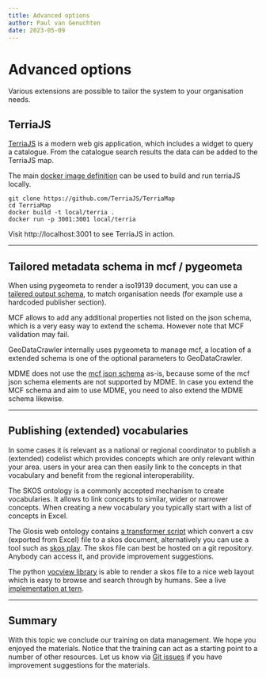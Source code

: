 ```yaml
---
title: Advanced options
author: Paul van Genuchten
date: 2023-05-09
---
```


# Advanced options

Various extensions are possible to tailor the system to your organisation needs.

## TerriaJS

[TerriaJS](https://terria.io) is a modern web gis application, which includes a widget to query a catalogue. From the catalogue search results the data can be added to the TerriaJS map.

The main [docker image definition](https://github.com/TerriaJS/TerriaMap/blob/main/deploy/docker/Dockerfile) can be used to build and run terriaJS locally.

```
git clone https://github.com/TerriaJS/TerriaMap
cd TerriaMap
docker build -t local/terria .
docker run -p 3001:3001 local/terria
```

Visit http://localhost:3001 to see TerriaJS in action. 

---

## Tailored metadata schema in mcf / pygeometa

When using pygeometa to render a iso19139 document, you can use a [tailered output schema](https://geopython.github.io/pygeometa/tutorial/#adding-a-metadata-schema-to-the-core), to match organisation needs (for example use a hardcoded publisher section).

MCF allows to add any additional properties not listed on the json schema, which is a very easy way to extend the schema. However note that MCF validation may fail. 

GeoDataCrawler internally uses pygeometa to manage mcf, a location of a extended schema is one of the optional parameters to GeoDataCrawler.

MDME does not use the [mcf json schema](https://github.com/geopython/pygeometa/blob/master/pygeometa/schemas/mcf/core.yaml) as-is, because some of the mcf json schema elements are not supported by MDME. In case you extend the MCF schema and aim to use MDME, you need to also extend the MDME schema likewise.

---

## Publishing (extended) vocabularies 

In some cases it is relevant as a national or regional coordinator to publish a (extended) codelist which provides concepts which are only relevant within your area. users in your area can then easily link to the concepts in that vocabulary and benefit from the regional interoperability.

The SKOS ontology is a commonly accepted mechanism to create vocabularies. It allows to link concepts to similar, wider or narrower concepts. When creating a new vocabulary you typically start with a list of concepts in Excel.

The Glosis web ontology contains [a transformer script](https://github.com/glosis-ld/glosis/tree/master/utils/transformer_tool) which convert a csv (exported from Excel) file to a skos document, alternatively you can use a tool such as [skos play](https://labs.sparna.fr/skos-play/). The skos file can best be hosted on a git repository. Anybody can access it, and provide improvement suggestions.

The python [vocview library](https://github.com/ternaustralia/vocview) is able to render a skos file to a nice web layout which is easy to browse and search through by humans. See a live [implementation at tern](https://linkeddata.tern.org.au/viewer/tern/).


--- 

## Summary

With this topic we conclude our training on data management. We hope you enjoyed the materials. Notice that the training can act as a starting point to a number of other resources. Let us know via [Git issues](https://github.com/lsc-hubs/hub-core/issues) if you have improvement suggestions for the materials.